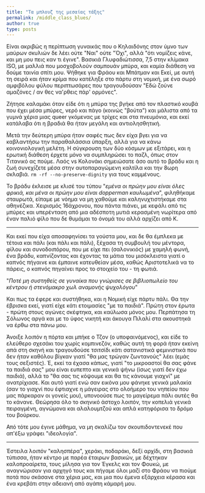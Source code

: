 ```yaml
---
title: "Τα μπλουζ της μεσαίας τάξης"
permalink: /middle_class_blues/
author: true
type: posts
---
```



Είναι ακριβώς η περίπτωση γυναικάς που ο Κηλαιδόνης στον ύμνο των μαύρων σκυλιών δε λέει ούτε "Ναι" ούτε "Όχι", αλλά "ότι νομίζεις κάνε, και μη μου πεις καν τι έγινε". Βασικιά Γλυφαδιώτισσα, 7,5 στην κλίμακα ISO, με μαλλιά που μοσχοβολούν σαμπουάν μπύρα, και καμία διάθεση να δούμε ταινία σπίτι μου. Ψήθηκε για Φράου και Μπάτμαν και Εκεί, με αυτή τη σειρά και ήταν κρίμα που κατέληξε στο πάρτυ στη νομική, με ένα σωρό αμφιβόλου φύλου περιπτωσάρες που τραγουδούσαν "Εδώ ζούνε αμαζόνες / αν θες να'ρθεις πάρ' ορμόνες".   

Ζήτησε καλαμάκι όταν είδε ότι η μπύρα της βγήκε από τον πλαστικό κουβά που έχει μέσα μπύρες, νερό και πάγο (κοινώς "βούτα") και μάλιστα από τα γυμνά χέρια μιας queer γκόμενας με τρίχες και στα πνευμόνια, και εκεί κατάλαβα ότι η βραδιά θα ήταν μεγάλη και αντιολησθητική.

Μετά την δεύτερη μπύρα ήταν σαφές πως δεν είχα βγει για να καβλαντήσω την παραθαλάσσια ύπαρξη, αλλά για να κάνω κοινονιολογική μελέτη. Η σύγκρουση των δύο κόσμων με εξιτάρει, και η ερωτική διάθεση έρχετε μόνο να συμπληρώσει το παζλ, όπως στον Τιτανικό ας πούμε. Λαός vs Κολονάκι σημειώσατε άσο αυτό το βράδυ και η ζωή συνεχίζετε μέσα στην αυτοπαραγώμενη καλτίλα και την 8ωρη σκλαβιά. `rm -rf --no-preserve-dignity` για τους καμμένους.

Το βράδυ έκλεισε με κλισέ του τύπου "*εμένα οι πρώην μου είναι όλες φρικιά, και μένα οι πρώην μου είναι dopperman καυλωμένα*", φιληθήκαμε σταυρωτά, είπαμε με νόημα να μη χαθούμε και καληνυχτιστήκαμε στα αθηνέζικα. Χειρισμός 16άχρονου, που πάντα πιάνει, με κεφάλι από τις μπύρες και υπερένταση από μια αδέσποτη μυτιά κερασμένη νωρίτερα από έναν παλιό φίλο που δε θυμάμαι το όνομά του αλλά αρχίζει από Κ.

----

Και εκεί που είχα αποσαφηνίσει τα γούστα μου, και δε θα έμπλεκα με τέτοια και πάλι (και πάλι και πάλι), ξέχασα τη συμβουλή του μέντορα, φίλου και συνοδοιπόρου, που με είχε πει (σαλονικιός) με χαμηλή φωνή, ένα βράδυ, καπνίζοντας και έχοντας τα μάτια του μισόκλειστα γιατί ο καπνός πήγαινε και έμπαινε κατευθείαν μέσα, καθώς Αριστοτελικά να το πάρεις, ο καπνός πηγαίνει προς το στοιχείο του - τη φωτιά.

"*Ποτέ μη συστηθείς σε γυναίκα που γνώρισες σε βιβλιοπωλείο του κέντρου ή στενόμακρο χωλ αναμονής ψυχολόγου*"

Και πως τα έφερε και συστήθηκα, και η Νομική είχε πάρτυ πάλι. Θα την έβρισκα εκεί, γιατί είχε κάτι ετοιμασίες "με τα παιδιά". Πρώτη στον έρωτα - πρώτη στους αγώνες σκέφτηκα, και καύλωσα μόνος μου. Περπάτησα τη Σόλωνος αργά και με το ύφος νικητή και άκουγα Πιλαλί στα ακουστηκά να έρθω στα πάνω μου.

Άνοιξε λοιπόν η πόρτα και μπήκε ο Τζον (ο υποφαινόμενος), και είδε το ελεύθερο σχεσάκι του χωρίς κομπινεζόν, καθώς αυτή τη φορά ήταν εκείνη απά στη σκηνή και τραγουδούσε τσιτσίδι κάτι σατανιστικά φεμινιστικά που δεν ήταν καθόλου βίγκαν γιατί "θα μας τρώγαν ζωντανούς" λέει (εμάς τους σεξιστές). Έ, εκεί τα έχασα κάπως, γιατί "το μικροαστοί θα σας φάνε τα παιδιά σας" μου είναι ευπεπτο και γενικά ψήνω (ίσως γιατί δεν έχω παιδιά), αλλά το "θα σας τις κόψουμε και θα τις κάνουμε γιαχνί" με ανατρίχιασε. Και αυτό γιατί ενώ σαν εικόνα μου φάνηκε γενικά μαλακία (σαν το γιαχνί που έφτιαχνε η μάγειρας στο ολοήμερο του νηπείου που μας πάρκαραν οι γονείς μου), υπονοούσε πως το μαγείρεμα πάλι αυτές θα το κάνανε. Θεώρησα όλο το σκηνικό άστοχο λοιπόν, την κοπελιά γενικά πειραγμένη, αγνώμονα και αλαλουμτζού και απλά κατηφόρισα το δρόμο του βούρκου.

Από τότε μου έγινε μάθημα, να μη σκαλίζω τον σκουπιδοντενεκέ που απ'έξω γράφει "ιδεολογία".

----

Έστειλα λοιπόν "καλησπέρα", χεράκι, ποδαράκι, δεξί αρχίδι, στη βασικιά τύπισσα, ήταν κέντρο με παρέα έταιρων βασικών, με δέχτηκαν καλοπροαίρετα, τους μίλησα για τον Έγκελς και τον Φουκώ, με αναγνώρισαν για αρχηγό τους και πήγαμε όλοι μαζί στο Φράου να πιούμε ποτά που σκάσανε στα χέρια μας, και μια που έμενα εξάρχεια κέρασα και ένα κρεβάτι στην αδειανή από αγάπη κάμαρή μου.
